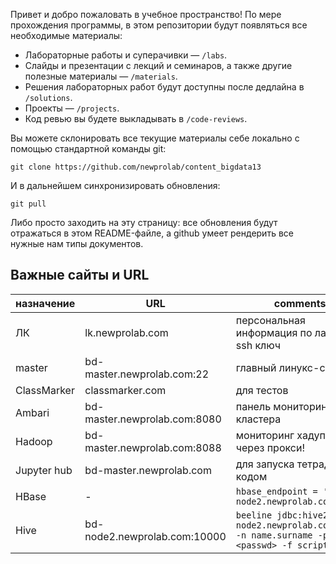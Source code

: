 Привет и добро пожаловать в учебное пространство! По мере прохождения программы, в этом репозитории будут появляться все необходимые материалы:
* Лабораторные работы и суперачивки — `/labs`. 
* Слайды и презентации с лекций и семинаров, а также другие полезные материалы — `/materials`.
* Решения лабораторных работ будут доступны после дедлайна в `/solutions`.
* Проекты — `/projects`.
* Код ревью вы будете выкладывать в `/code-reviews`.

Вы можете склонировать все текущие материалы себе локально с помощью стандартной команды git:

```
git clone https://github.com/newprolab/content_bigdata13
```

И в дальнейшем синхронизировать обновления:

```
git pull
```

Либо просто заходить на эту страницу: все обновления будут отражаться в этом README-файле, а github умеет рендерить все нужные нам типы документов.

## Важные сайты и URL

| назначение   | URL                                         | comments                                                                                        |
| ------------ | ------------------------------------------- | ----------------------------------------------------------------------------------------------- |
| ЛК           | lk.newprolab.com                            | персональная информация по лабам, ssh ключ                                                      |
| master       | bd-master.newprolab.com:22                  | главный линукс-сервер                                                                           |
| ClassMarker  | classmarker.com                             | для тестов                                                                                      |
| Ambari       | bd-master.newprolab.com:8080                | панель мониторинга кластера                                                                     |
| Hadoop       | bd-master.newprolab.com:8088                | мониторинг хадупа :warning: через прокси!                                                       |
| Jupyter hub  | bd-master.newprolab.com                     | для запуска тетрадок с кодом                                                                    |
| HBase        | -                                           | `hbase_endpoint = 'bd-node2.newprolab.com'`                                                       |
| Hive         | bd-node2.newprolab.com:10000                | `beeline jdbc:hive2://bd-node2.newprolab.com:10000 -n name.surname -p <passwd> -f script.sql`|
